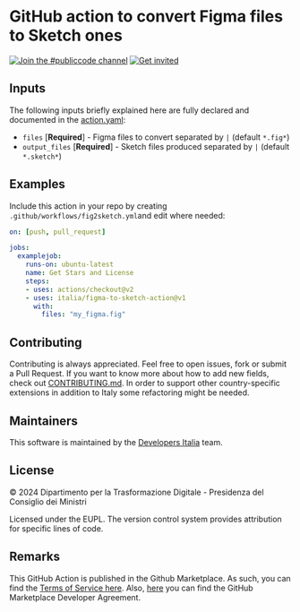 # GitHub action to convert Figma files to Sketch ones

[![Join the #publiccode channel](https://img.shields.io/badge/Slack%20channel-%23publiccode-blue.svg?logo=slack)](https://developersitalia.slack.com/messages/CAM3F785T)
[![Get invited](https://slack.developers.italia.it/badge.svg)](https://slack.developers.italia.it/)

## Inputs

The following inputs briefly explained here are fully declared and documented in the [action.yaml](action.yaml):

* `files` [**Required**] - Figma files to convert separated by `|` (default `*.fig*`)
* `output_files` [**Required**] - Sketch files produced separated by `|` (default `*.sketch*`)

## Examples

Include this action in your repo by creating 
`.github/workflows/fig2sketch.yml`and edit where needed:

```yml
on: [push, pull_request]

jobs:
  examplejob:
    runs-on: ubuntu-latest
    name: Get Stars and License
    steps:
    - uses: actions/checkout@v2
    - uses: italia/figma-to-sketch-action@v1
      with:
        files: "my_figma.fig"
```

## Contributing

Contributing is always appreciated.
Feel free to open issues, fork or submit a Pull Request.
If you want to know more about how to add new fields, check out [CONTRIBUTING.md](CONTRIBUTING.md).
In order to support other country-specific extensions in addition to Italy some
refactoring might be needed.

## Maintainers

This software is maintained by the
[Developers Italia](https://developers.italia.it/) team.

## License

© 2024 Dipartimento per la Trasformazione Digitale - Presidenza del Consiglio dei
Ministri

Licensed under the EUPL.
The version control system provides attribution for specific lines of code.

## Remarks

This GitHub Action is published in the Github Marketplace.
As such, you can find the [Terms of Service here](https://docs.github.com/en/free-pro-team@latest/github/site-policy/github-marketplace-terms-of-service).
Also, [here](https://docs.github.com/en/free-pro-team@latest/github/site-policy/github-marketplace-developer-agreement)
you can find the GitHub Marketplace Developer Agreement.
